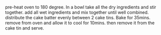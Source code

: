 pre-heat oven to 180 degree.
In a bowl take all the dry ingredients and stir together.
add all wet ingredients and mix together until well combined.
distribute the cake batter evenly between 2 cake tins.
Bake for 35mins.
remove from oven and allow it to cool for 10mins.
then remove it from the cake tin and serve.
